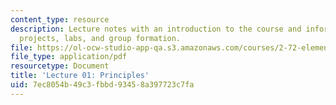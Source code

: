 ```yaml
---
content_type: resource
description: Lecture notes with an introduction to the course and information on assessment,
  projects, labs, and group formation.
file: https://ol-ocw-studio-app-qa.s3.amazonaws.com/courses/2-72-elements-of-mechanical-design-spring-2009/7ec8054b49c3fbbd93458a397723c7fa_MIT2_72s09_lec01.pdf
file_type: application/pdf
resourcetype: Document
title: 'Lecture 01: Principles'
uid: 7ec8054b-49c3-fbbd-9345-8a397723c7fa
---
```

